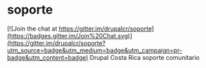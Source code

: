 # soporte

[![Join the chat at https://gitter.im/drupalcr/soporte](https://badges.gitter.im/Join%20Chat.svg)](https://gitter.im/drupalcr/soporte?utm_source=badge&utm_medium=badge&utm_campaign=pr-badge&utm_content=badge)
Drupal Costa Rica soporte comunitario
